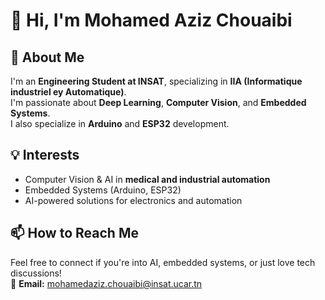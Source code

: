 # 👋 Hi, I'm Mohamed Aziz Chouaibi

## 🚀 About Me  
I'm an **Engineering Student at INSAT**, specializing in **IIA (Informatique industriel ey Automatique)**.  
I'm passionate about **Deep Learning**, **Computer Vision**, and **Embedded Systems**.  
I also specialize in **Arduino** and **ESP32** development.  

## 💡 Interests  
- Computer Vision & AI in **medical and industrial automation**  
- Embedded Systems (Arduino, ESP32)  
- AI-powered solutions for electronics and automation  

## 📫 How to Reach Me  
Feel free to connect if you're into AI, embedded systems, or just love tech discussions!  
📩 **Email:** mohamedaziz.chouaibi@insat.ucar.tn  

